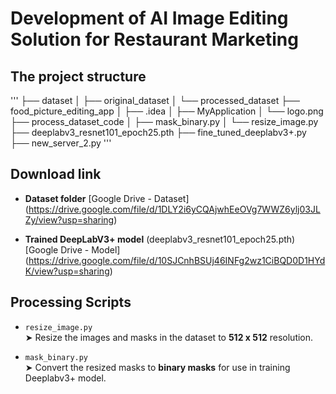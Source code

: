 # Development of AI Image Editing Solution for Restaurant Marketing
## The project structure
'''
├── dataset
│ ├── original_dataset
│ └── processed_dataset
├── food_picture_editing_app
│ ├── .idea
│ ├── MyApplication
│ └── logo.png
├── process_dataset_code
│ ├── mask_binary.py
│ └── resize_image.py
├── deeplabv3_resnet101_epoch25.pth
├── fine_tuned_deeplabv3+.py
├── new_server_2.py
'''

## Download link
- **Dataset folder**
  [Google Drive - Dataset]  (https://drive.google.com/file/d/1DLY2i6yCQAjwhEeOVg7WWZ6ylj03JLZy/view?usp=sharing)
  
- **Trained DeepLabV3+ model** (deeplabv3_resnet101_epoch25.pth)
  [Google Drive - Model] (https://drive.google.com/file/d/10SJCnhBSUj46INFg2wz1CiBQD0D1HYdK/view?usp=sharing)
  
## Processing Scripts
- `resize_image.py`  
  ➤ Resize the images and masks in the dataset to **512 x 512** resolution.
  
- `mask_binary.py`  
  ➤ Convert the resized masks to **binary masks** for use in training Deeplabv3+ model.
